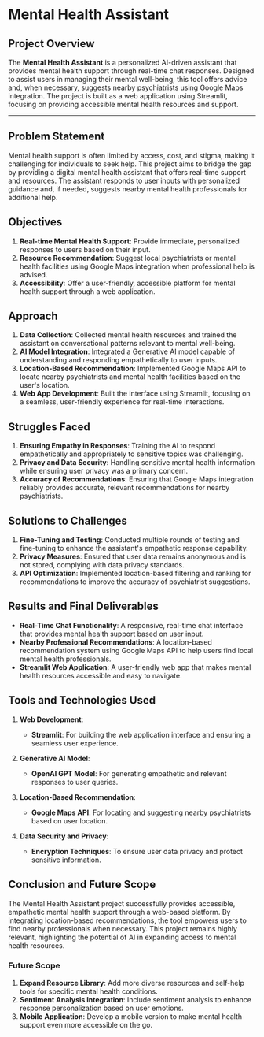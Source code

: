 
# Mental Health Assistant

## Project Overview
The **Mental Health Assistant** is a personalized AI-driven assistant that provides mental health support through real-time chat responses. Designed to assist users in managing their mental well-being, this tool offers advice and, when necessary, suggests nearby psychiatrists using Google Maps integration. The project is built as a web application using Streamlit, focusing on providing accessible mental health resources and support.

---

## Problem Statement
Mental health support is often limited by access, cost, and stigma, making it challenging for individuals to seek help. This project aims to bridge the gap by providing a digital mental health assistant that offers real-time support and resources. The assistant responds to user inputs with personalized guidance and, if needed, suggests nearby mental health professionals for additional help.

## Objectives
1. **Real-time Mental Health Support**: Provide immediate, personalized responses to users based on their input.
2. **Resource Recommendation**: Suggest local psychiatrists or mental health facilities using Google Maps integration when professional help is advised.
3. **Accessibility**: Offer a user-friendly, accessible platform for mental health support through a web application.

## Approach
1. **Data Collection**: Collected mental health resources and trained the assistant on conversational patterns relevant to mental well-being.
2. **AI Model Integration**: Integrated a Generative AI model capable of understanding and responding empathetically to user inputs.
3. **Location-Based Recommendation**: Implemented Google Maps API to locate nearby psychiatrists and mental health facilities based on the user's location.
4. **Web App Development**: Built the interface using Streamlit, focusing on a seamless, user-friendly experience for real-time interactions.

## Struggles Faced
1. **Ensuring Empathy in Responses**: Training the AI to respond empathetically and appropriately to sensitive topics was challenging.
2. **Privacy and Data Security**: Handling sensitive mental health information while ensuring user privacy was a primary concern.
3. **Accuracy of Recommendations**: Ensuring that Google Maps integration reliably provides accurate, relevant recommendations for nearby psychiatrists.

## Solutions to Challenges
1. **Fine-Tuning and Testing**: Conducted multiple rounds of testing and fine-tuning to enhance the assistant's empathetic response capability.
2. **Privacy Measures**: Ensured that user data remains anonymous and is not stored, complying with data privacy standards.
3. **API Optimization**: Implemented location-based filtering and ranking for recommendations to improve the accuracy of psychiatrist suggestions.

## Results and Final Deliverables
- **Real-Time Chat Functionality**: A responsive, real-time chat interface that provides mental health support based on user input.
- **Nearby Professional Recommendations**: A location-based recommendation system using Google Maps API to help users find local mental health professionals.
- **Streamlit Web Application**: A user-friendly web app that makes mental health resources accessible and easy to navigate.

## Tools and Technologies Used

1. **Web Development**:
   - **Streamlit**: For building the web application interface and ensuring a seamless user experience.
   
2. **Generative AI Model**:
   - **OpenAI GPT Model**: For generating empathetic and relevant responses to user queries.

3. **Location-Based Recommendation**:
   - **Google Maps API**: For locating and suggesting nearby psychiatrists based on user location.

4. **Data Security and Privacy**:
   - **Encryption Techniques**: To ensure user data privacy and protect sensitive information.

## Conclusion and Future Scope
The Mental Health Assistant project successfully provides accessible, empathetic mental health support through a web-based platform. By integrating location-based recommendations, the tool empowers users to find nearby professionals when necessary. This project remains highly relevant, highlighting the potential of AI in expanding access to mental health resources.

### Future Scope
1. **Expand Resource Library**: Add more diverse resources and self-help tools for specific mental health conditions.
2. **Sentiment Analysis Integration**: Include sentiment analysis to enhance response personalization based on user emotions.
3. **Mobile Application**: Develop a mobile version to make mental health support even more accessible on the go.

